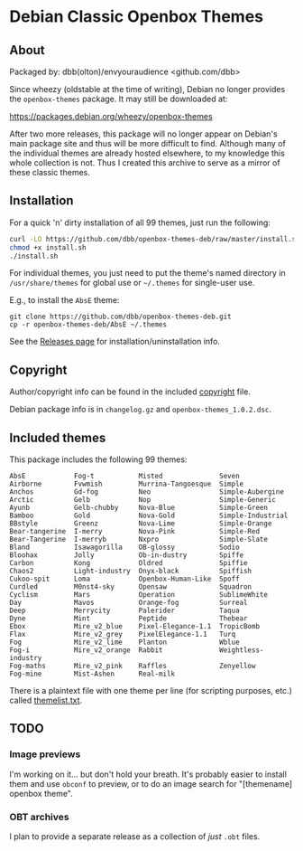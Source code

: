 
# Debian Classic Openbox Themes

## About
Packaged by: dbb(olton)/envyouraudience <github.com/dbb>

Since wheezy (oldstable at the time of writing), Debian no longer provides
the `openbox-themes` package. It may still be downloaded at:

https://packages.debian.org/wheezy/openbox-themes

After two more releases, this package will no longer appear on Debian's
main package site and thus will be more difficult to find. Although many of
the individual themes are already hosted elsewhere, to my knowledge this
whole collection is not. Thus I created this archive to serve as a mirror of
these classic themes.

## Installation
For a quick 'n' dirty installation of all 99 themes, just run the following:

```bash
curl -LO https://github.com/dbb/openbox-themes-deb/raw/master/install.sh
chmod +x install.sh
./install.sh
```

For individual themes, you just need to put the theme's named directory in `/usr/share/themes` for global use or `~/.themes` for single-user use.

E.g., to install the `AbsE` theme:

```
git clone https://github.com/dbb/openbox-themes-deb.git
cp -r openbox-themes-deb/AbsE ~/.themes
```

See the [Releases page](https://github.com/dbb/openbox-themes-deb/releases) for installation/uninstallation info. 

## Copyright

Author/copyright info can be found in the included [copyright](https://github.com/dbb/openbox-themes-deb/blob/master/copyright) file.

Debian package info is in `changelog.gz` and `openbox-themes_1.0.2.dsc`.

## Included themes

This package includes the following 99 themes:

```
AbsE            Fog-t           Misted              Seven
Airborne        Fvwmish         Murrina-Tangoesque  Simple
Anchos          Gd-fog          Neo                 Simple-Aubergine
Arctic          Gelb            Nop                 Simple-Generic
Ayunb           Gelb-chubby     Nova-Blue           Simple-Green
Bamboo          Gold            Nova-Gold           Simple-Industrial
BBstyle         Greenz          Nova-Lime           Simple-Orange
Bear-tangerine  I-merry         Nova-Pink           Simple-Red
Bear-Tangerine  I-merryb        Nxpro               Simple-Slate
Bland           Isawagorilla    OB-glossy           Sodio
Bloohax         Jolly           Ob-in-dustry        Spiffe
Carbon          Kong            Oldred              Spiffie
Chaos2          Light-industry  Onyx-black          Spiffish
Cukoo-spit      Loma            Openbox-Human-Like  Spoff
Curdled         M0nst4-sky      Opensaw             Squadron
Cyclism         Mars            Operation           SublimeWhite
Day             Mavos           Orange-fog          Surreal
Deep            Merrycity       Palerider           Taqua
Dyne            Mint            Peptide             Thebear
Ebox            Mire_v2_blue    Pixel-Elegance-1.1  TropicBomb
Flax            Mire_v2_grey    PixelElegance-1.1   Turq
Fog             Mire_v2_lime    Planton             Wblue
Fog-i           Mire_v2_orange  Rabbit              Weightless-industry
Fog-maths       Mire_v2_pink    Raffles             Zenyellow
Fog-mine        Mist-Ashen      Real-milk
```

There is a plaintext file with one theme per line (for scripting purposes, etc.) called [themelist.txt](https://github.com/dbb/openbox-themes-deb/blob/master/themelist.txt). 

## TODO

### Image previews
I'm working on it... but don't hold your breath. It's probably easier to install them and use `obconf` to preview, or to do an image search for "[themename] openbox theme".

### OBT archives
I plan to provide a separate release as a collection of *just* `.obt` files.

